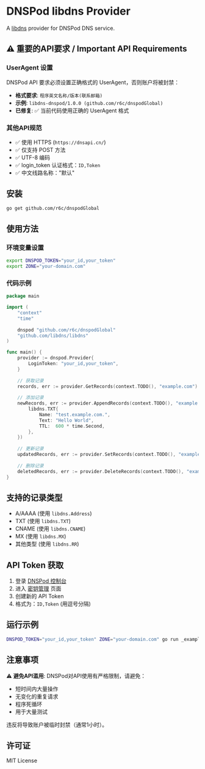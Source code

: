 # DNSPod libdns Provider

A [libdns](https://github.com/libdns/libdns) provider for DNSPod DNS service.

## ⚠️ 重要的API要求 / Important API Requirements

### UserAgent 设置
DNSPod API 要求必须设置正确格式的 UserAgent，否则账户将被封禁：
- **格式要求**: `程序英文名称/版本(联系邮箱)`
- **示例**: `libdns-dnspod/1.0.0 (github.com/r6c/dnspodGlobal)`
- **已修复**: ✅ 当前代码使用正确的 UserAgent 格式

### 其他API规范
- ✅ 使用 HTTPS (`https://dnsapi.cn/`)
- ✅ 仅支持 POST 方法
- ✅ UTF-8 编码
- ✅ login_token 认证格式：`ID,Token`
- ✅ 中文线路名称："默认"

## 安装

```bash
go get github.com/r6c/dnspodGlobal
```

## 使用方法

### 环境变量设置
```bash
export DNSPOD_TOKEN="your_id,your_token"
export ZONE="your-domain.com"
```

### 代码示例
```go
package main

import (
	"context"
	"time"
	
	dnspod "github.com/r6c/dnspodGlobal"
	"github.com/libdns/libdns"
)

func main() {
	provider := dnspod.Provider{
		LoginToken: "your_id,your_token",
	}
	
	// 获取记录
	records, err := provider.GetRecords(context.TODO(), "example.com")
	
	// 添加记录
	newRecords, err := provider.AppendRecords(context.TODO(), "example.com", []libdns.Record{
		libdns.TXT{
			Name: "test.example.com.",
			Text: "Hello World",
			TTL:  600 * time.Second,
		},
	})
	
	// 更新记录
	updatedRecords, err := provider.SetRecords(context.TODO(), "example.com", newRecords)
	
	// 删除记录
	deletedRecords, err := provider.DeleteRecords(context.TODO(), "example.com", updatedRecords)
}
```

## 支持的记录类型

- A/AAAA (使用 `libdns.Address`)
- TXT (使用 `libdns.TXT`) 
- CNAME (使用 `libdns.CNAME`)
- MX (使用 `libdns.MX`)
- 其他类型 (使用 `libdns.RR`)

## API Token 获取

1. 登录 [DNSPod 控制台](https://console.dnspod.cn/)
2. 进入 [密钥管理](https://console.dnspod.cn/account/token) 页面
3. 创建新的 API Token
4. 格式为：`ID,Token` (用逗号分隔)

## 运行示例

```bash
DNSPOD_TOKEN="your_id,your_token" ZONE="your-domain.com" go run _example/main.go
```

## 注意事项

⚠️ **避免API滥用**: DNSPod对API使用有严格限制，请避免：
- 短时间内大量操作
- 无变化的重复请求
- 程序死循环
- 用于大量测试

违反将导致账户被临时封禁（通常1小时）。

## 许可证

MIT License
